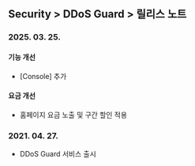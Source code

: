 ## Security > DDoS Guard > 릴리스 노트

### 2025. 03. 25.

#### 기능 개선
* [Console] 추가

#### 요금 개선
* 홈페이지 요금 노출 및 구간 할인 적용

### 2021. 04. 27.
* DDoS Guard 서비스 출시
